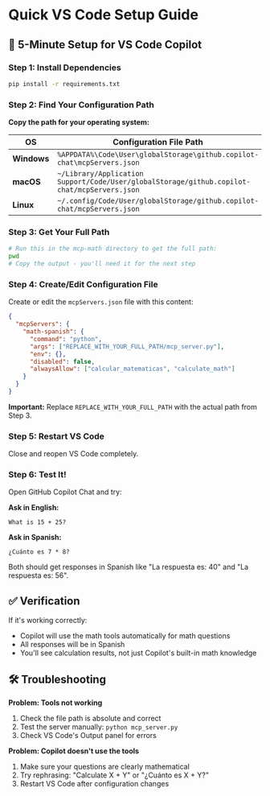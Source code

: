# Quick VS Code Setup Guide

## 🚀 5-Minute Setup for VS Code Copilot

### Step 1: Install Dependencies
```bash
pip install -r requirements.txt
```

### Step 2: Find Your Configuration Path

**Copy the path for your operating system:**

| OS | Configuration File Path |
|---|---|
| **Windows** | `%APPDATA%\Code\User\globalStorage\github.copilot-chat\mcpServers.json` |
| **macOS** | `~/Library/Application Support/Code/User/globalStorage/github.copilot-chat/mcpServers.json` |
| **Linux** | `~/.config/Code/User/globalStorage/github.copilot-chat/mcpServers.json` |

### Step 3: Get Your Full Path
```bash
# Run this in the mcp-math directory to get the full path:
pwd
# Copy the output - you'll need it for the next step
```

### Step 4: Create/Edit Configuration File

Create or edit the `mcpServers.json` file with this content:

```json
{
  "mcpServers": {
    "math-spanish": {
      "command": "python",
      "args": ["REPLACE_WITH_YOUR_FULL_PATH/mcp_server.py"],
      "env": {},
      "disabled": false,
      "alwaysAllow": ["calcular_matematicas", "calculate_math"]
    }
  }
}
```

**Important:** Replace `REPLACE_WITH_YOUR_FULL_PATH` with the actual path from Step 3.

### Step 5: Restart VS Code

Close and reopen VS Code completely.

### Step 6: Test It!

Open GitHub Copilot Chat and try:

**Ask in English:**
```
What is 15 + 25?
```

**Ask in Spanish:**
```
¿Cuánto es 7 * 8?
```

Both should get responses in Spanish like "La respuesta es: 40" and "La respuesta es: 56".

## ✅ Verification

If it's working correctly:
- Copilot will use the math tools automatically for math questions
- All responses will be in Spanish
- You'll see calculation results, not just Copilot's built-in math knowledge

## 🛠️ Troubleshooting

**Problem: Tools not working**
1. Check the file path is absolute and correct
2. Test the server manually: `python mcp_server.py`
3. Check VS Code's Output panel for errors

**Problem: Copilot doesn't use the tools**
1. Make sure your questions are clearly mathematical
2. Try rephrasing: "Calculate X + Y" or "¿Cuánto es X + Y?"
3. Restart VS Code after configuration changes